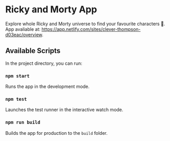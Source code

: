 # Ricky and Morty App
Explore whole Ricky and Morty universe to find your favourite characters 🚀.
App avaliable at: https://app.netlify.com/sites/clever-thompson-d03eac/overview.


## Available Scripts

In the project directory, you can run:

### `npm start`

Runs the app in the development mode.

### `npm test`

Launches the test runner in the interactive watch mode.


### `npm run build`

Builds the app for production to the `build` folder.